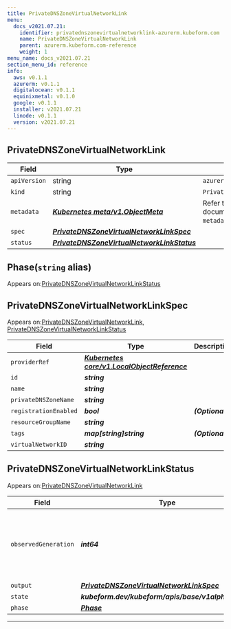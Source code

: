 ```yaml
---
title: PrivateDNSZoneVirtualNetworkLink
menu:
  docs_v2021.07.21:
    identifier: privatednszonevirtualnetworklink-azurerm.kubeform.com
    name: PrivateDNSZoneVirtualNetworkLink
    parent: azurerm.kubeform.com-reference
    weight: 1
menu_name: docs_v2021.07.21
section_menu_id: reference
info:
  aws: v0.1.1
  azurerm: v0.1.1
  digitalocean: v0.1.1
  equinixmetal: v0.1.0
  google: v0.1.1
  installer: v2021.07.21
  linode: v0.1.1
  version: v2021.07.21
---
```


## PrivateDNSZoneVirtualNetworkLink
| Field | Type | Description |
| ------ | ----- | ----------- |
| `apiVersion` | string | `azurerm.kubeform.com/v1alpha1` |
|    `kind` | string | `PrivateDNSZoneVirtualNetworkLink` |
| `metadata` | ***[Kubernetes meta/v1.ObjectMeta](https://v1-18.docs.kubernetes.io/docs/reference/generated/kubernetes-api/v1.18/#objectmeta-v1-meta)***|Refer to the Kubernetes API documentation for the fields of the `metadata` field.|
| `spec` | ***[PrivateDNSZoneVirtualNetworkLinkSpec](#privatednszonevirtualnetworklinkspec)***||
| `status` | ***[PrivateDNSZoneVirtualNetworkLinkStatus](#privatednszonevirtualnetworklinkstatus)***||
## Phase(`string` alias)

Appears on:[PrivateDNSZoneVirtualNetworkLinkStatus](#privatednszonevirtualnetworklinkstatus)

## PrivateDNSZoneVirtualNetworkLinkSpec

Appears on:[PrivateDNSZoneVirtualNetworkLink](#privatednszonevirtualnetworklink), [PrivateDNSZoneVirtualNetworkLinkStatus](#privatednszonevirtualnetworklinkstatus)

| Field | Type | Description |
| ------ | ----- | ----------- |
| `providerRef` | ***[Kubernetes core/v1.LocalObjectReference](https://v1-18.docs.kubernetes.io/docs/reference/generated/kubernetes-api/v1.18/#localobjectreference-v1-core)***||
| `id` | ***string***||
| `name` | ***string***||
| `privateDNSZoneName` | ***string***||
| `registrationEnabled` | ***bool***| ***(Optional)*** |
| `resourceGroupName` | ***string***||
| `tags` | ***map[string]string***| ***(Optional)*** |
| `virtualNetworkID` | ***string***||
## PrivateDNSZoneVirtualNetworkLinkStatus

Appears on:[PrivateDNSZoneVirtualNetworkLink](#privatednszonevirtualnetworklink)

| Field | Type | Description |
| ------ | ----- | ----------- |
| `observedGeneration` | ***int64***| ***(Optional)*** Resource generation, which is updated on mutation by the API Server.|
| `output` | ***[PrivateDNSZoneVirtualNetworkLinkSpec](#privatednszonevirtualnetworklinkspec)***| ***(Optional)*** |
| `state` | ***kubeform.dev/kubeform/apis/base/v1alpha1.State***| ***(Optional)*** |
| `phase` | ***[Phase](#phase)***| ***(Optional)*** |
---
